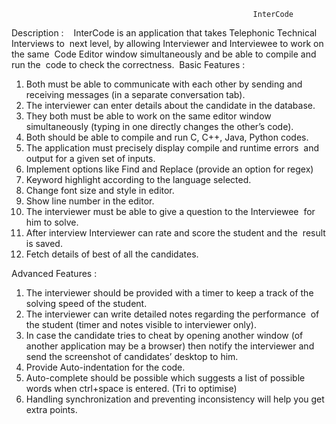                                                           InterCode  

Description :   
InterCode is an application that takes Telephonic Technical Interviews to  next level, by allowing Interviewer and Interviewee to work on the same  Code Editor window simultaneously and be able to compile and run the  code to check the correctness.  
Basic Features :   
1. Both must be able to communicate with each other by sending and  receiving messages (in a separate conversation tab). 
2. The interviewer can enter details about the candidate in the database. 
3. They both must be able to work on the same editor window  simultaneously (typing in one directly changes the other’s code). 
4. Both should be able to compile and run C, C++, Java, Python codes. 
5. The application must precisely display compile and runtime errors  and output for a given set of inputs.
6. Implement options like Find and Replace (provide an option for regex) 
7. Keyword highlight according to the language selected. 
8. Change font size and style in editor. 
9. Show line number in the editor.  
10. The interviewer must be able to give a question to the Interviewee  for him to solve.  
11. After interview Interviewer can rate and score the student and the  result is saved. 
12. Fetch details of best of all the candidates.   

Advanced Features :  
1. The interviewer should be provided with a timer to keep a track of the  solving speed of the student. 
2. The interviewer can write detailed notes regarding the performance  of the student (timer and notes visible to interviewer only). 
3. In case the candidate tries to cheat by opening another window (of  another application may be a browser) then notify the interviewer and  send the screenshot of candidates’ desktop to him.
4. Provide Auto-indentation for the code.
5. Auto-complete should be possible which suggests a list of possible  words when ctrl+space is entered. (Tri to optimise) 
6. Handling synchronization and preventing inconsistency will help you get extra points.
